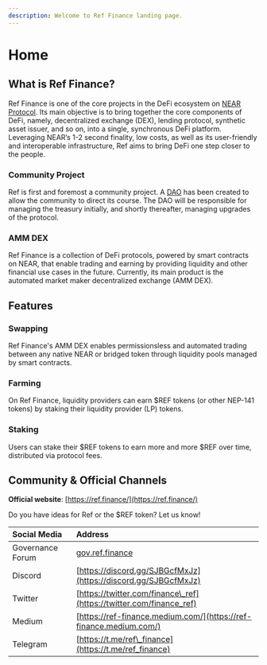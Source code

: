 ```yaml
---
description: Welcome to Ref Finance landing page.
---
```


# Home

## What is Ref Finance?

Ref Finance is one of the core projects in the DeFi ecosystem on [NEAR Protocol](https://near.org). Its main objective is to bring together the core components of DeFi, namely, decentralized exchange \(DEX\), lending protocol, synthetic asset issuer, and so on, into a single, synchronous DeFi platform. Leveraging NEAR’s 1-2 second finality, low costs, as well as its user-friendly and interoperable infrastructure, Ref aims to bring DeFi one step closer to the people.

### Community Project

Ref is first and foremost a community project. A [DAO](https://v2.sputnik.fund/#/ref-finance.sputnik-dao.near) has been created to allow the community to direct its course. The DAO will be responsible for managing the treasury initially, and shortly thereafter, managing upgrades of the protocol.

### **AMM DEX** 

Ref Finance is a collection of DeFi protocols, powered by smart contracts on NEAR, that enable trading and earning by providing liquidity and other financial use cases in the future. Currently, its main product is the automated market maker decentralized exchange \(AMM DEX\).



## **Features**

### Swapping

Ref Finance's AMM DEX enables permissionsless and automated trading between any native NEAR or bridged token through liquidity pools managed by smart contracts. 

### **Farming**

On Ref Finance, liquidity providers can earn $REF tokens \(or other NEP-141 tokens\) by staking their liquidity provider \(LP\) tokens.   

### **Staking**

Users can stake their $REF tokens to earn more and more $REF over time, distributed via protocol fees.

## Community & Official Channels

**Official website**: [https://ref.finance/](https://ref.finance/)

Do you have ideas for Ref or the $REF token? Let us know!

| Social Media | Address |
| :--- | :--- |
| Governance Forum | [gov.ref.finance](https://gov.ref.finance/) |
| Discord | [https://discord.gg/SJBGcfMxJz](https://discord.gg/SJBGcfMxJz) |
| Twitter | [https://twitter.com/finance\_ref](https://twitter.com/finance_ref) |
| Medium | [https://ref-finance.medium.com/](https://ref-finance.medium.com/) |
| Telegram | [https://t.me/ref\_finance](https://t.me/ref_finance) |
